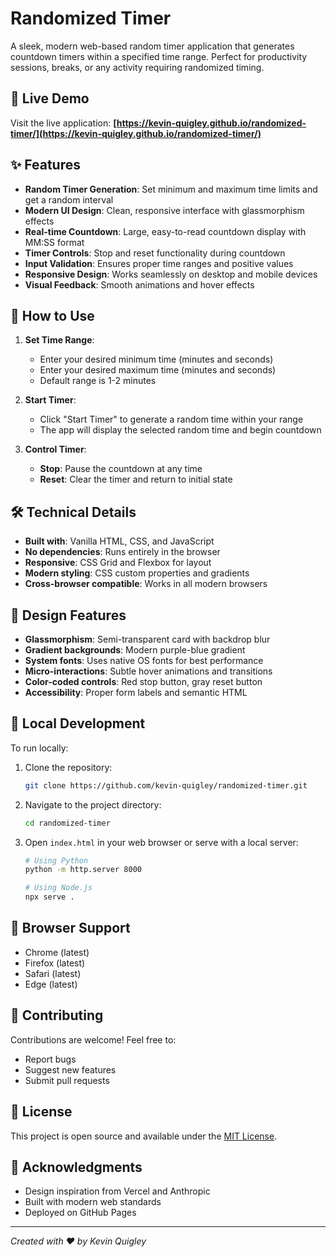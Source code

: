 # Randomized Timer

A sleek, modern web-based random timer application that generates countdown timers within a specified time range. Perfect for productivity sessions, breaks, or any activity requiring randomized timing.

## 🚀 Live Demo

Visit the live application: **[https://kevin-quigley.github.io/randomized-timer/](https://kevin-quigley.github.io/randomized-timer/)**

## ✨ Features

- **Random Timer Generation**: Set minimum and maximum time limits and get a random interval
- **Modern UI Design**: Clean, responsive interface with glassmorphism effects
- **Real-time Countdown**: Large, easy-to-read countdown display with MM:SS format
- **Timer Controls**: Stop and reset functionality during countdown
- **Input Validation**: Ensures proper time ranges and positive values
- **Responsive Design**: Works seamlessly on desktop and mobile devices
- **Visual Feedback**: Smooth animations and hover effects

## 🎯 How to Use

1. **Set Time Range**: 
   - Enter your desired minimum time (minutes and seconds)
   - Enter your desired maximum time (minutes and seconds)
   - Default range is 1-2 minutes

2. **Start Timer**: 
   - Click "Start Timer" to generate a random time within your range
   - The app will display the selected random time and begin countdown

3. **Control Timer**:
   - **Stop**: Pause the countdown at any time
   - **Reset**: Clear the timer and return to initial state

## 🛠️ Technical Details

- **Built with**: Vanilla HTML, CSS, and JavaScript
- **No dependencies**: Runs entirely in the browser
- **Responsive**: CSS Grid and Flexbox for layout
- **Modern styling**: CSS custom properties and gradients
- **Cross-browser compatible**: Works in all modern browsers

## 🎨 Design Features

- **Glassmorphism**: Semi-transparent card with backdrop blur
- **Gradient backgrounds**: Modern purple-blue gradient
- **System fonts**: Uses native OS fonts for best performance
- **Micro-interactions**: Subtle hover animations and transitions
- **Color-coded controls**: Red stop button, gray reset button
- **Accessibility**: Proper form labels and semantic HTML

## 🔧 Local Development

To run locally:

1. Clone the repository:
   ```bash
   git clone https://github.com/kevin-quigley/randomized-timer.git
   ```

2. Navigate to the project directory:
   ```bash
   cd randomized-timer
   ```

3. Open `index.html` in your web browser or serve with a local server:
   ```bash
   # Using Python
   python -m http.server 8000
   
   # Using Node.js
   npx serve .
   ```

## 📱 Browser Support

- Chrome (latest)
- Firefox (latest)
- Safari (latest)
- Edge (latest)

## 🤝 Contributing

Contributions are welcome! Feel free to:
- Report bugs
- Suggest new features
- Submit pull requests

## 📄 License

This project is open source and available under the [MIT License](LICENSE).

## 🙏 Acknowledgments

- Design inspiration from Vercel and Anthropic
- Built with modern web standards
- Deployed on GitHub Pages

---

*Created with ❤️ by Kevin Quigley*
